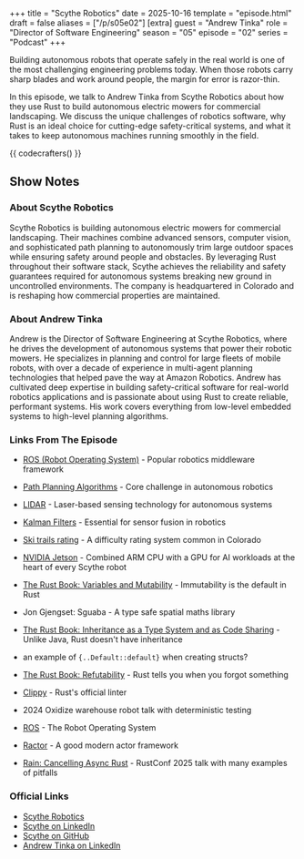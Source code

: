 +++
title = "Scythe Robotics"
date = 2025-10-16
template = "episode.html"
draft = false
aliases = ["/p/s05e02"]
[extra]
guest = "Andrew Tinka"
role = "Director of Software Engineering"
season = "05"
episode = "02"
series = "Podcast"
+++

<!-- <div><script id="letscast-player-XXXXX" src="https://letscast.fm/podcasts/rust-in-production-82281512/episodes/scythe-robotics-with-andrew-tinka/player.js?size=s"></script></div> -->

Building autonomous robots that operate safely in the real world is one of the most challenging engineering problems today. When those robots carry sharp blades and work around people, the margin for error is razor-thin.

In this episode, we talk to Andrew Tinka from Scythe Robotics about how they use Rust to build autonomous electric mowers for commercial landscaping. We discuss the unique challenges of robotics software, why Rust is an ideal choice for cutting-edge safety-critical systems, and what it takes to keep autonomous machines running smoothly in the field.

{{ codecrafters() }}

## Show Notes

### About Scythe Robotics

Scythe Robotics is building autonomous electric mowers for commercial landscaping. Their machines combine advanced sensors, computer vision, and sophisticated path planning to autonomously trim large outdoor spaces while ensuring safety around people and obstacles. By leveraging Rust throughout their software stack, Scythe achieves the reliability and safety guarantees required for autonomous systems breaking new ground in uncontrolled environments. The company is headquartered in Colorado and is reshaping how commercial properties are maintained.

### About Andrew Tinka

Andrew is the Director of Software Engineering at Scythe Robotics, where he drives the development of autonomous systems that power their robotic mowers. He specializes in planning and control for large fleets of mobile robots, with over a decade of experience in multi-agent planning technologies that helped pave the way at Amazon Robotics. Andrew has cultivated deep expertise in building safety-critical software for real-world robotics applications and is passionate about using Rust to create reliable, performant systems. His work covers everything from low-level embedded systems to high-level planning algorithms.

### Links From The Episode

- [ROS (Robot Operating System)](https://www.ros.org/) - Popular robotics middleware framework
- [Path Planning Algorithms](https://en.wikipedia.org/wiki/Motion_planning) - Core challenge in autonomous robotics
- [LIDAR](https://en.wikipedia.org/wiki/Lidar) - Laser-based sensing technology for autonomous systems
- [Kalman Filters](https://en.wikipedia.org/wiki/Kalman_filter) - Essential for sensor fusion in robotics


- [Ski trails rating](https://en.wikipedia.org/wiki/Piste#North_America,_Australia_and_New_Zealand) - A difficulty rating system common in Colorado
- [NVIDIA Jetson](https://developer.nvidia.com/embedded/jetson-modules) - Combined ARM CPU with a GPU for AI workloads at the heart of every Scythe robot
- [The Rust Book: Variables and Mutability](https://doc.rust-lang.org/stable/book/ch03-01-variables-and-mutability.html#variables-and-mutability) - Immutability is the default in Rust
- Jon Gjengset: Sguaba - A type safe spatial maths library
- [The Rust Book: Inheritance as a Type System and as Code Sharing](https://doc.rust-lang.org/stable/book/ch18-01-what-is-oo.html#inheritance-as-a-type-system-and-as-code-sharing) - Unlike Java, Rust doesn't have inheritance
- an example of `{..Default::default}` when creating structs?
- [The Rust Book: Refutability](https://doc.rust-lang.org/stable/book/ch19-02-refutability.html) - Rust tells you when you forgot something
- [Clippy](https://github.com/rust-lang/rust-clippy) - Rust's official linter
- 2024 Oxidize warehouse robot talk with deterministic testing
- [ROS](https://www.ros.org/) - The Robot Operating System
- [Ractor](https://slawlor.github.io/ractor/) - A good modern actor framework
- [Rain: Cancelling Async Rust](https://youtu.be/zrv5Cy1R7r4) - RustConf 2025 talk with many examples of pitfalls

### Official Links

- [Scythe Robotics](https://scytherobotics.com/)
- [Scythe on LinkedIn](https://www.linkedin.com/company/scythe-robotics/)
- [Scythe on GitHub](https://github.com/scythe-robotics)
- [Andrew Tinka on LinkedIn](https://www.linkedin.com/in/andrewtinka/)
